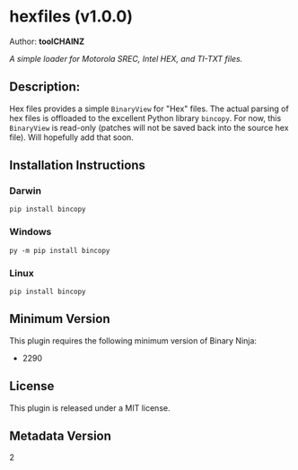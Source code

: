 # hexfiles (v1.0.0)
Author: **toolCHAINZ**

_A simple loader for Motorola SREC, Intel HEX, and TI-TXT files._

## Description:

Hex files provides a simple `BinaryView` for "Hex" files. The actual parsing of hex files is offloaded to the excellent Python library `bincopy`. For now, this `BinaryView` is read-only (patches will not be saved back into the source hex file). Will hopefully add that soon.


## Installation Instructions

### Darwin

`pip install bincopy`

### Windows

`py -m pip install bincopy`

### Linux

`pip install bincopy`

## Minimum Version

This plugin requires the following minimum version of Binary Ninja:

* 2290


## License

This plugin is released under a MIT license.
## Metadata Version

2
